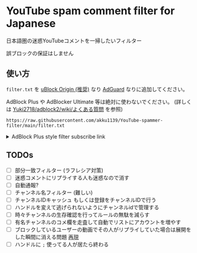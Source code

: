 # YouTube spam comment filter for Japanese

日本語圏の迷惑YouTubeコメントを一掃したいフィルター

誤ブロックの保証はしません

## 使い方

`filter.txt` を [uBlock Origin (推奨)](https://github.com/gorhill/uBlock) なり [AdGuard](https://adguard.com/ja/adguard-browser-extension/overview.html) なりに追加してください。

AdBlock Plus や AdBlocker Ultimate 等は絶対に使わないでください。 (詳しくは [Yuki2718/adblock2/wiki/よくある質問](https://github.com/Yuki2718/adblock2/wiki/%E3%82%88%E3%81%8F%E3%81%82%E3%82%8B%E8%B3%AA%E5%95%8F) を参照)

`https://raw.githubusercontent.com/akku1139/YouTube-spammer-filter/main/filter.txt`

<details>
<summary>AdBlock Plus style filter subscribe link</summary>

`abp:subscribe?location=https%3A%2F%2Fraw.githubusercontent.com%2Fakku1139%2FYouTube-spammer-filter%2Fmain%2Ffilter.txt&title=YouTube%20spam%20comment%20filter%20for%20Japanese`
</details>


## TODOs

- [ ] 部分一致フィルター (ラフレシア対策)
- [ ] 迷惑コメントにリプライする人も迷惑なので消す
- [ ] 自動通報?
- [ ] チャンネル名フィルター (難しい)
- [ ] チャンネルIDキャッシュ もしくは登録をチャンネルIDで行う
- [ ] ハンドルを変えて逃げられないようにチャンネルidで管理する
- [ ] 時々チャンネルの生存確認を行ってルールの無駄を減らす
- [ ] 有名チャンネルのコメ欄を走査して自動でリストにアカウントを増やす
- [ ] ブロックしているユーザーの動画でその人がリプライしていた場合は展開をした瞬間に消える問題
      [再現](https://www.youtube.com/post/UgkxVH6PsVzZAvzWWbao_qJBB88GO3P3URV2)
- [ ] ハンドルに `;` 使ってる人が居たら終わる
